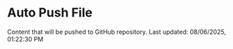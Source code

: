 # Auto Push File

Content that will be pushed to GitHub repository.
Last updated: 08/06/2025, 01:22:30 PM